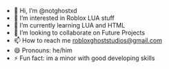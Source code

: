 - 👋 Hi, I’m @notghostxd
- 👀 I’m interested in Roblox LUA stuff
- 🌱 I’m currently learning LUA and HTML
- 💞️ I’m looking to collaborate on Future Projects
- 📫 How to reach me robloxghoststudios@gmail.com
- 😄 Pronouns: he/him
- ⚡ Fun fact: im a minor with good developing skills

<!---
notghostxd/notghostxd is a ✨ special ✨ repository because its `README.md` (this file) appears on your GitHub profile.
You can click the Preview link to take a look at your changes.
--->
